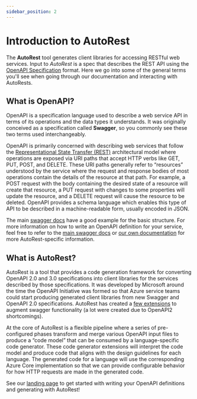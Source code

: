 ```yaml
---
sidebar_position: 2
---
```


# Introduction to AutoRest

The **AutoRest** tool generates client libraries for accessing RESTful web services. Input to _AutoRest_ is a spec that describes the REST API using the [OpenAPI Specification](https://github.com/OAI/OpenAPI-Specification) format.
Here we go into some of the general terms you'll see when going through our documentation and interacting with AutoRests.

## What is OpenAPI?

OpenAPI is a specification language used to describe a web service API in terms of its operations and the data types it understands. It was originally conceived as a specification called **Swagger**, so you commonly see these two terms used interchangeably.

OpenAPI is primarily concerned with describing web services that follow the [Representational State Transfer (REST)][rest] architectural model where operations are exposed via URI paths that accept HTTP verbs like GET, PUT, POST, and DELETE. These URI paths generally refer to “resources” understood by the service where the request and response bodies of most operations contain the details of the resource at that path. For example, a POST request with the body containing the desired state of a resource will create that resource, a PUT request with changes to some properties will update the resource, and a DELETE request will cause the resource to be deleted. OpenAPI provides a schema language which enables this type of API to be described in a machine-readable form, usually encoded in JSON.

The main [swagger docs][swagger_basic_structure] have a good example for the basic structure. For more information on how to write an OpenAPI definition for your service, feel free to refer to the [main swagger docs][swagger_docs] or [our own documentation][openapi_docs] for more AutoRest-specific information.

## What is AutoRest?

AutoRest is a tool that provides a code generation framework for converting OpenAPI 2.0 and 3.0 specifications into client libraries for the services described by those specifications. It was developed by Microsoft around the time the OpenAPI Initiative was formed so that Azure service teams could start producing generated client libraries from new Swagger and OpenAPI 2.0 specifications. AutoRest has created a [few extensions][extensions] to augment swagger functionality (a lot were created due to OpenAPI2 shortcomings).

At the core of AutoRest is a flexible pipeline where a series of pre-configured phases transform and merge various OpenAPI input files to produce a “code model” that can be consumed by a language-specific code generator. These code generator extensions will interpret the code model and produce code that aligns with the design guidelines for each language. The generated code for a language will use the corresponding Azure Core implementation so that we can provide configurable behavior for how HTTP requests are made in the generated code.

See our [landing page][landing_page] to get started with writing your OpenAPI definitions and generating with AutoRest!

<!--LINKS-->

[rest]: https://en.wikipedia.org/wiki/Representational_state_transfer
[swagger_basic_structure]: https://swagger.io/docs/specification/basic-structure/
[swagger_docs]: https://swagger.io/docs/
[openapi_docs]: openapi
[landing_page]: /
[extensions]: extensions
